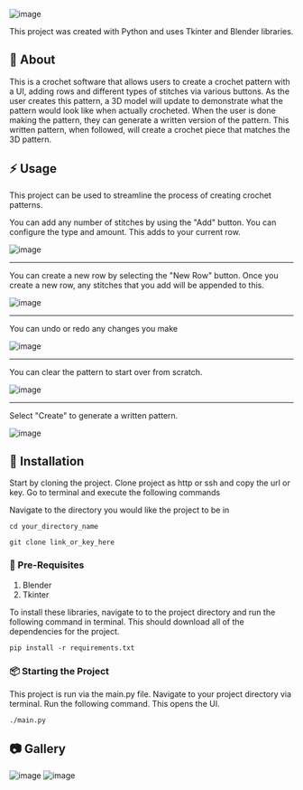 ![image](https://github.com/kgshear/crogen/assets/124616334/71a57323-a218-4d13-8ae3-d3a95b029e08)

This project was created with Python and uses Tkinter and Blender libraries. 

##  :beginner: About
This is a crochet software that allows users to create a crochet pattern with a UI, adding rows and different types of stitches via various buttons. As the user creates this pattern, a 3D model will update to demonstrate what the pattern would look like when actually crocheted. When the user is done making the pattern, they can generate a written version of the pattern. This written pattern, when followed, will create a crochet piece that matches the 3D pattern. 

## :zap: Usage
This project can be used to streamline the process of creating crochet patterns.

You can add any number of stitches by using the "Add" button. You can configure the type and amount. This adds to your current row.

![image](https://github.com/kgshear/crogen/assets/124616334/fac5349e-34e1-42ed-9169-a4df330ab29f)
___
 You can create a new row by selecting the "New Row" button. Once you create a new row, any stitches that you add will be appended to this.
 
![image](https://github.com/kgshear/crogen/assets/124616334/30d1cd56-02b4-419d-a985-a549a439df85)
___
You can undo or redo any changes you make

 ![image](https://github.com/kgshear/crogen/assets/124616334/dd2424a5-b3e6-4b3d-97f5-5d339ff68214)
___
You can clear the pattern to start over from scratch.

![image](https://github.com/kgshear/crogen/assets/124616334/080a3285-f19f-4f57-9520-1b230bd5dea1)
___
Select "Create" to generate a written pattern.

![image](https://github.com/kgshear/crogen/assets/124616334/45c35e8c-9fd5-444b-9774-af5f6a970084)


##  :electric_plug: Installation
Start by cloning the project. Clone project as http or ssh and copy the url or key. Go to terminal and execute the following commands

Navigate to the directory you would like the project to be in
```
cd your_directory_name
```
```
git clone link_or_key_here
```
### :notebook: Pre-Requisites
1. Blender
2. Tkinter

To install these libraries, navigate to to the project directory and run the following command in terminal. This should download all of the dependencies for the project. 

```
pip install -r requirements.txt
```
###  :package: Starting the Project
This project is run via the main.py file. Navigate to your project directory via terminal. Run the following command. This opens the UI.  
```cd your_directory_name/crogen/src
./main.py
```
##  :camera: Gallery
![image](https://github.com/kgshear/crogen/assets/124616334/bd853e6e-5475-4587-9ea6-159c816152d7)
![image](https://github.com/kgshear/crogen/assets/124616334/639db478-599f-4cce-88df-5c8a077ed9ec)
